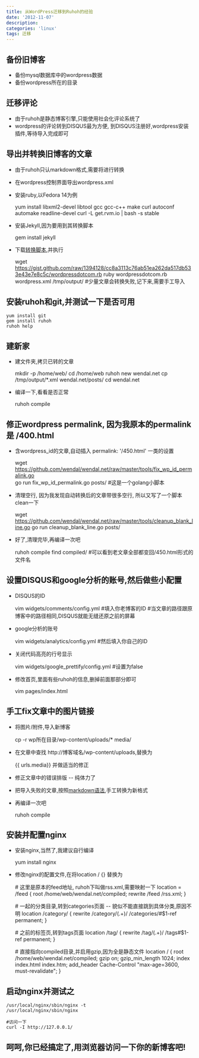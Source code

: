 ```yaml
---
title: 从WordPress迁移到Ruhoh的经验
date: '2012-11-07'
description:
categories: 'linux'
tags: 迁移
---
```



备份旧博客
----------

*	备份mysql数据库中的wordpress数据
*	备份wordpress所在的目录

迁移评论
--------

*	由于ruhoh是静态博客引擎,只能使用社会化评论系统了
*	wordpress的评论转到DISQUS最为方便, 到DISQUS注册好,wordpress安装插件,等待导入完成即可

导出并转换旧博客的文章
----------------------

*	由于ruhoh只认markdown格式,需要将进行转换
*	在wordpress控制界面导出wordpress.xml
*	安装ruby,以Fedora 14为例

	yum install libxml2-devel libtool gcc gcc-c++ make curl autoconf automake readline-devel
	curl -L get.rvm.io | bash -s stable

*	安装Jekyll,因为要用到其转换脚本

	gem install jekyll

*	下载[转换脚本](https://gist.github.com/1394128),并执行

	wget https://gist.github.com/raw/1394128/cc8a3113c76ab51ea262da517db533e43e7e8c5c/wordpressdotcom.rb
	ruby wordpressdotcom.rb wordpress.xml /tmp/output/
	#少量文章会转换失败,记下来,需要手工导入

安装ruhoh和git,并测试一下是否可用
---------------------------------

	yum install git
	gem install ruhoh
	ruhoh help

建新家
------

*	建文件夹,拷贝已转的文章

	mkdir -p /home/web/
	cd /home/web
	ruhoh new wendal.net
	cp /tmp/output/*.xml wendal.net/posts/
	cd wendal.net

*	编译一下,看看是否正常

	ruhoh compile

修正wordpress permalink, 因为我原本的permalink是 /400.html
----------------------------------------------------------------------------

*	含wordpress_id的文章,自动插入 permalink: '/450.html' 一类的设置

	wget https://github.com/wendal/wendal.net/raw/master/tools/fix_wp_id_permalink.go	
	go run fix_wp_id_permalink.go posts/     #这是一个golang小脚本

*	清理空行, 因为我发现自动转换后的文章带很多空行, 所以又写了一个脚本clean一下

	wget https://github.com/wendal/wendal.net/raw/master/tools/cleanup_blank_line.go
	go run cleanup_blank_line.go posts/

*	好了,清理完毕,再编译一次吧

	ruhoh compile
	find compiled/ #可以看到老文章全部都变回/450.html形式的文件名

设置DISQUS和google分析的账号,然后做些小配置
-------------------------------------------

*	DISQUS的ID

	vim widgets/comments/config.yml #填入你老博客的ID
	#当文章的路径跟原博客中的路径相同,DISQUS就能无缝还原之前的屏幕

*	google分析的账号

	vim widgets/analytics/config.yml #然后填入你自己的ID

*	关闭代码高亮的行号显示

	vim widgets/google_prettify/config.yml #设置为false

*	修改首页,里面有些ruhoh的信息,删掉前面那部分即可

	vim pages/index.html 

手工fix文章中的图片链接
-----------------------

*	将图片/附件,导入新博客

	cp -r wp所在目录/wp-content/uploads/* media/

*	在文章中查找 http://博客域名/wp-content/uploads,替换为

	\{\{ urls.media}} 并做适当的修正

*	修正文章中的错误排版 -- 纯体力了

*	把导入失败的文章,按照[markdown语法](http://wowubuntu.com/markdown/),手工转换为新格式

*	再编译一次吧

	ruhoh compile

安装并配置nginx
---------------

*	安装nginx,当然了,我建议自行编译

	yum install nginx

*	修改nginx的配置文件,在将location / {} 替换为

	\# 这里是原本的feed地址, ruhoh下叫做rss.xml,需要映射一下
	location = /feed {
		root   /home/web/wendal.net/compiled;
		rewrite /feed /rss.xml;
	}

	\# 一起的分类目录,转到categories页面 -- 貌似不能直接跳到具体分类,原因不明
	location /category/ {
		rewrite /category/(.+)/ /categories/#$1-ref permanent;
	}

	\# 之前的标签页,转到tags页面
	location /tag/ {
		rewrite /tag/(.+)/ /tags#$1-ref permanent;
	}

	\# 直接指向compiled目录,并启用gzip,因为全是静态文件
	location / {
		root   /home/web/wendal.net/compiled;
		gzip             on;
		gzip_min_length  1024;
		index  index.html index.htm;
		add_header Cache-Control "max-age=3600, must-revalidate";
	}

启动nginx并测试之
-----------------

	/usr/local/nginx/sbin/nginx -t
	/usr/local/nginx/sbin/nginx

	#访问一下
	curl -I http://127.0.0.1/

呵呵,你已经搞定了,用浏览器访问一下你的新博客吧!
-----------------------------------------------


